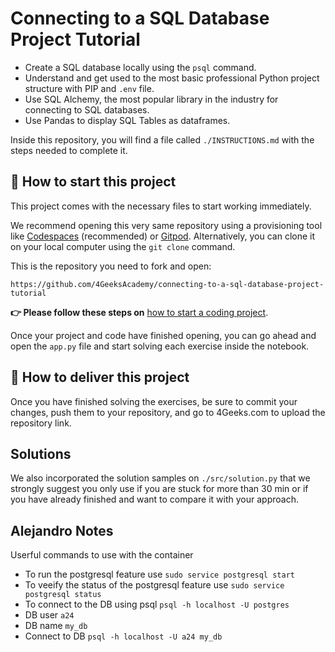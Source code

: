<!-- hide -->
# Connecting to a SQL Database Project Tutorial
<!-- endhide -->

- Create a SQL database locally using the `psql` command.
- Understand and get used to the most basic professional Python project structure with PIP and `.env` file.
- Use SQL Alchemy, the most popular library in the industry for connecting to SQL databases.
- Use Pandas to display SQL Tables as dataframes.

Inside this repository, you will find a file called `./INSTRUCTIONS.md` with the steps needed to complete it.

<onlyfor saas="false" withBanner="false">
  
## 🌱 How to start this project

This project comes with the necessary files to start working immediately.

We recommend opening this very same repository using a provisioning tool like [Codespaces](https://4geeks.com/lesson/what-is-github-codespaces) (recommended) or [Gitpod](https://4geeks.com/lesson/how-to-use-gitpod). Alternatively, you can clone it on your local computer using the `git clone` command. 

This is the repository you need to fork and open:

```text
https://github.com/4GeeksAcademy/connecting-to-a-sql-database-project-tutorial
```

**👉 Please follow these steps on** [how to start a coding project](https://4geeks.com/lesson/how-to-start-a-project).

Once your project and code have finished opening, you can go ahead and open the `app.py` file and start solving each exercise inside the notebook.

</onlyfor>

## 🚛 How to deliver this project

Once you have finished solving the exercises, be sure to commit your changes, push them to your repository, and go to 4Geeks.com to upload the repository link.

## Solutions

We also incorporated the solution samples on `./src/solution.py` that we strongly suggest you only use if you are stuck for more than 30 min or if you have already finished and want to compare it with your approach.

## Alejandro Notes

Userful commands to use with the container

- To run the postgresql feature use `sudo service postgresql start`
- To veeify the status of the postgresql feature use `sudo service postgresql status`
- To connect to the DB using psql `psql -h localhost -U postgres`
- DB user `a24`
- DB name `my_db`
- Connect to DB `psql -h localhost -U a24 my_db`
